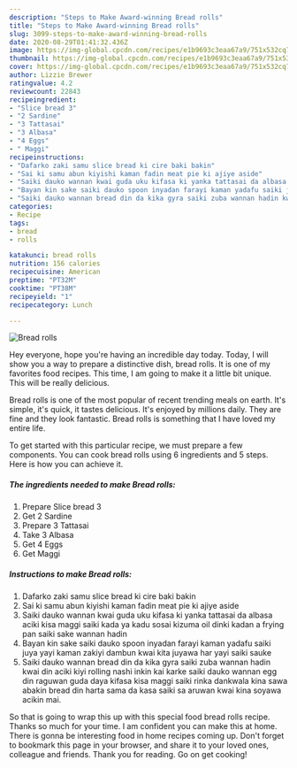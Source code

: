 ```yaml
---
description: "Steps to Make Award-winning Bread rolls"
title: "Steps to Make Award-winning Bread rolls"
slug: 3099-steps-to-make-award-winning-bread-rolls
date: 2020-08-29T01:41:32.436Z
image: https://img-global.cpcdn.com/recipes/e1b9693c3eaa67a9/751x532cq70/bread-rolls-recipe-main-photo.jpg
thumbnail: https://img-global.cpcdn.com/recipes/e1b9693c3eaa67a9/751x532cq70/bread-rolls-recipe-main-photo.jpg
cover: https://img-global.cpcdn.com/recipes/e1b9693c3eaa67a9/751x532cq70/bread-rolls-recipe-main-photo.jpg
author: Lizzie Brewer
ratingvalue: 4.2
reviewcount: 22843
recipeingredient:
- "Slice bread 3"
- "2 Sardine"
- "3 Tattasai"
- "3 Albasa"
- "4 Eggs"
- " Maggi"
recipeinstructions:
- "Dafarko zaki samu slice bread ki cire baki bakin"
- "Sai ki samu abun kiyishi kaman fadin meat pie ki ajiye aside"
- "Saiki dauko wannan kwai guda uku kifasa ki yanka tattasai da albasa aciki kisa maggi saiki kada ya kadu sosai kizuma oil dinki kadan a frying pan saiki sake wannan hadin"
- "Bayan kin sake saiki dauko spoon inyadan farayi kaman yadafu saiki juya yayi kaman zakiyi dambun kwai kita juyawa har yayi saiki sauke"
- "Saiki dauko wannan bread din da kika gyra saiki zuba wannan hadin kwai din aciki kiyi rolling nashi inkin kai karke saiki dauko wannan egg din raguwan guda daya kifasa kisa maggi saiki rinka dankwala kina sawa abakin bread din harta sama da kasa saiki sa aruwan kwai kina soyawa acikin mai."
categories:
- Recipe
tags:
- bread
- rolls

katakunci: bread rolls 
nutrition: 156 calories
recipecuisine: American
preptime: "PT32M"
cooktime: "PT38M"
recipeyield: "1"
recipecategory: Lunch

---
```



![Bread rolls](https://img-global.cpcdn.com/recipes/e1b9693c3eaa67a9/751x532cq70/bread-rolls-recipe-main-photo.jpg)

Hey everyone, hope you're having an incredible day today. Today, I will show you a way to prepare a distinctive dish, bread rolls. It is one of my favorites food recipes. This time, I am going to make it a little bit unique. This will be really delicious.

Bread rolls is one of the most popular of recent trending meals on earth. It's simple, it's quick, it tastes delicious. It's enjoyed by millions daily. They are fine and they look fantastic. Bread rolls is something that I have loved my entire life.




To get started with this particular recipe, we must prepare a few components. You can cook bread rolls using 6 ingredients and 5 steps. Here is how you can achieve it.

<!--inarticleads1-->

##### The ingredients needed to make Bread rolls:

1. Prepare Slice bread 3
1. Get 2 Sardine
1. Prepare 3 Tattasai
1. Take 3 Albasa
1. Get 4 Eggs
1. Get  Maggi




<!--inarticleads2-->

##### Instructions to make Bread rolls:

1. Dafarko zaki samu slice bread ki cire baki bakin
1. Sai ki samu abun kiyishi kaman fadin meat pie ki ajiye aside
1. Saiki dauko wannan kwai guda uku kifasa ki yanka tattasai da albasa aciki kisa maggi saiki kada ya kadu sosai kizuma oil dinki kadan a frying pan saiki sake wannan hadin
1. Bayan kin sake saiki dauko spoon inyadan farayi kaman yadafu saiki juya yayi kaman zakiyi dambun kwai kita juyawa har yayi saiki sauke
1. Saiki dauko wannan bread din da kika gyra saiki zuba wannan hadin kwai din aciki kiyi rolling nashi inkin kai karke saiki dauko wannan egg din raguwan guda daya kifasa kisa maggi saiki rinka dankwala kina sawa abakin bread din harta sama da kasa saiki sa aruwan kwai kina soyawa acikin mai.




So that is going to wrap this up with this special food bread rolls recipe. Thanks so much for your time. I am confident you can make this at home. There is gonna be interesting food in home recipes coming up. Don't forget to bookmark this page in your browser, and share it to your loved ones, colleague and friends. Thank you for reading. Go on get cooking!
